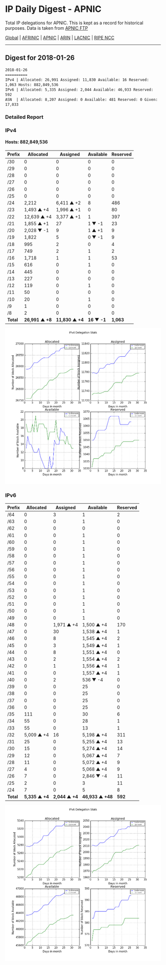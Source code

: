 # IP Daily Digest - APNIC

Total IP delegations for APNIC. This is kept as a record for historical purposes. Data is taken from [APNIC FTP](https://ftp.apnic.net/)

[Global](https://github.com/csmets/IP-Daily-Digest) | [AFRINIC](https://github.com/csmets/IP-Daily-Digest/tree/master/archives/AFRINIC) | [APNIC](https://github.com/csmets/IP-Daily-Digest/tree/master/archives/APNIC) | [ARIN](https://github.com/csmets/IP-Daily-Digest/tree/master/archives/ARIN) | [LACNIC](https://github.com/csmets/IP-Daily-Digest/tree/master/archives/LACNIC) | [RIPE NCC](https://github.com/csmets/IP-Daily-Digest/tree/master/archives/RIPE_NCC)

---

## Digest for 2018-01-26
```
2018-01-26
==========
IPv4 | Allocated: 26,991 Assigned: 11,830 Available: 16 Reserved: 1,063 Hosts: 882,849,536
IPv6 | Allocated: 5,335 Assigned: 2,044 Available: 46,933 Reserved: 592
ASN  | Allocated: 8,207 Assigned: 0 Available: 481 Reserved: 0 Given: 17,033
```

### Detailed Report

### IPv4

#### Hosts: **882,849,536**

| Prefix | Allocated | Assigned | Available | Reserved |
| ----- | ----- | ----- | ----- | ----- |
| /30 | 0 | 0 | 0 | 0 |
| /29 | 0 | 0 | 0 | 0 |
| /28 | 0 | 0 | 0 | 0 |
| /27 | 0 | 0 | 0 | 0 |
| /26 | 0 | 0 | 0 | 0 |
| /25 | 0 | 0 | 0 | 0 |
| /24 | 2,212 | 6,411 ▲ +2 | 8 | 486 |
| /23 | 1,493 ▲ +4 | 1,996 ▲ +1 | 0 | 80 |
| /22 | 12,639 ▲ +4 | 3,377 ▲ +1 | 1 | 397 |
| /21 | 1,855 ▲ +1 | 27 | 1 ▼ -1 | 23 |
| /20 | 2,028 ▼ -1 | 9 | 1 ▲ +1 | 9 |
| /19 | 1,822 | 5 | 0 ▼ -1 | 9 |
| /18 | 995 | 2 | 0 | 4 |
| /17 | 749 | 2 | 1 | 2 |
| /16 | 1,718 | 1 | 1 | 53 |
| /15 | 616 | 0 | 1 | 0 |
| /14 | 445 | 0 | 0 | 0 |
| /13 | 227 | 0 | 0 | 0 |
| /12 | 119 | 0 | 1 | 0 |
| /11 | 50 | 0 | 0 | 0 |
| /10 | 20 | 0 | 1 | 0 |
| /9 | 1 | 0 | 0 | 0 |
| /8 | 2 | 0 | 0 | 0 |
| **Total** | **26,991 ▲ +8** | **11,830 ▲ +4** | **16 ▼ -1** | **1,063** |

![ipv4-stats](ipv4-figure.png)

### IPv6

| Prefix | Allocated | Assigned | Available | Reserved |
| ----- | ----- | ----- | ----- | ----- |
| /64 | 0 | 3 | 1 | 2 |
| /63 | 0 | 0 | 1 | 0 |
| /62 | 0 | 0 | 0 | 0 |
| /61 | 0 | 0 | 1 | 0 |
| /60 | 0 | 0 | 1 | 0 |
| /59 | 0 | 0 | 1 | 0 |
| /58 | 0 | 0 | 1 | 0 |
| /57 | 0 | 0 | 1 | 0 |
| /56 | 0 | 0 | 1 | 0 |
| /55 | 0 | 0 | 1 | 0 |
| /54 | 0 | 0 | 1 | 0 |
| /53 | 0 | 0 | 1 | 0 |
| /52 | 0 | 0 | 1 | 0 |
| /51 | 0 | 0 | 1 | 0 |
| /50 | 0 | 0 | 1 | 0 |
| /49 | 0 | 0 | 1 | 0 |
| /48 | 0 | 1,971 ▲ +4 | 1,500 ▲ +4 | 170 |
| /47 | 0 | 30 | 1,538 ▲ +4 | 1 |
| /46 | 0 | 8 | 1,545 ▲ +4 | 2 |
| /45 | 0 | 3 | 1,549 ▲ +4 | 1 |
| /44 | 0 | 8 | 1,551 ▲ +4 | 0 |
| /43 | 0 | 2 | 1,554 ▲ +4 | 2 |
| /42 | 0 | 1 | 1,556 ▲ +4 | 1 |
| /41 | 0 | 0 | 1,557 ▲ +4 | 1 |
| /40 | 0 | 2 | 536 ▼ -4 | 0 |
| /39 | 0 | 0 | 25 | 0 |
| /38 | 0 | 0 | 25 | 0 |
| /37 | 0 | 0 | 25 | 0 |
| /36 | 0 | 0 | 25 | 0 |
| /35 | 111 | 0 | 30 | 6 |
| /34 | 55 | 0 | 28 | 1 |
| /33 | 55 | 0 | 13 | 1 |
| /32 | 5,009 ▲ +4 | 16 | 5,198 ▲ +4 | 311 |
| /31 | 25 | 0 | 5,255 ▲ +4 | 13 |
| /30 | 15 | 0 | 5,274 ▲ +4 | 14 |
| /29 | 12 | 0 | 5,067 ▲ +4 | 7 |
| /28 | 11 | 0 | 5,072 ▲ +4 | 9 |
| /27 | 4 | 0 | 5,068 ▲ +4 | 9 |
| /26 | 7 | 0 | 2,846 ▼ -4 | 11 |
| /25 | 2 | 0 | 3 | 11 |
| /24 | 7 | 0 | 5 | 8 |
| **Total** | **5,335 ▲ +4** | **2,044 ▲ +4** | **46,933 ▲ +48** | **592** |

![ipv6-stats](ipv6-figure.png)